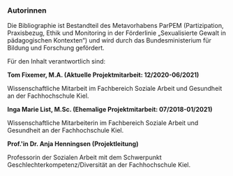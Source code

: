 ### Autorinnen

Die Bibliographie ist Bestandteil des Metavorhabens ParPEM (Partizipation, Praxisbezug, Ethik und Monitoring in der Förderlinie „Sexualisierte Gewalt in pädagogischen Kontexten“) und wird durch das Bundesministerium für Bildung und Forschung gefördert. 

Für den Inhalt verantwortlich sind:

**Tom Fixemer, M.A. (Aktuelle Projektmitarbeit: 12/2020-06/2021)**

Wissenschaftliche Mitarbeit im Fachbereich Soziale Arbeit und Gesundheit an der Fachhochschule Kiel.

**Inga Marie List, M.Sc. (Ehemalige Projektmitarbeit: 07/2018-01/2021)**

Wissenschaftliche Mitarbeiterin im Fachbereich Soziale Arbeit und Gesundheit an der Fachhochschule Kiel.

**Prof.'in Dr. Anja Henningsen (Projektleitung)**

Professorin der Sozialen Arbeit mit dem Schwerpunkt Geschlechterkompetenz/Diversität an der Fachhochschule Kiel.
